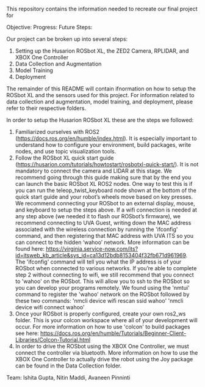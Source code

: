 This repository contains the information needed to recreate our final project for 

Objective:
Progress:
Future Steps: 

Our project can be broken up into several steps:

1. Setting up the Husarion ROSbot XL, the ZED2 Camera, RPLIDAR, and XBOX One Controller
2. Data Collection and Augmentation
3. Model Training
4. Deployment


The remainder of this README will contain ifnormation on how to setup the ROSbot XL and the sensors used for this project.
For information related to data collection and augmentation, model training, and deployment, please refer to their respective folders.

In order to setup the Husarion ROSbot XL these are the steps we followed:
1. Familiarized ourselves with ROS2 (https://docs.ros.org/en/humble/index.html). It is especially important to understand how to configure your environment, build packages, write nodes, and use topic visualization tools.
2. Follow the ROSbot XL quick start guide (https://husarion.com/tutorials/howtostart/rosbotxl-quick-start/). It is not mandatory to connect the camera and LIDAR at this stage. We recommend going through this guide making sure that by the end you can launch the basic ROSbot XL ROS2 nodes. One way to test this is if you can run the teleop_twist_keyboard node shown at the bottom of the quick start guide and your robot’s wheels move based on key presses.
We recommend connecting your ROSbot to an external display, mouse, and keyboard to setup the steps above. If a wifi connection is needed at any step above (we needed it to flash our ROSbot’s firmware), we recommend connecting to UVA Guest, writing down the MAC address associated with the wireless connection by running the 'ifconfig' command, and then registering that MAC address with UVA ITS so you can connect to the hidden ‘wahoo’ network. More information can be found here: https://virginia.service-now.com/its?id=itsweb_kb_article&sys_id=ca13d12bdb8153404f32fb671d961969. The 'ifconfig' command will tell you what the IP address is of your ROSbot when connected to various networks. 
If you’re able to complete step 2 without connecting to wifi, we still recommend that you connect to 'wahoo' on the ROSbot. This will allow you to ssh to the ROSbot so you can develop your programs remotely. We found using the 'nmtui' command to register the 'wahoo' network on the ROSbot followed by these two commands:
'nmcli device wifi rescan ssid wahoo'
'nmcli device wifi connect wahoo'
3. Once your ROSbot is properly configured, create your own ros2_ws folder. This is your colcon workspace where all of your development will occur. For more information on how to use 'colcon' to build packages see here: https://docs.ros.org/en/humble/Tutorials/Beginner-Client-Libraries/Colcon-Tutorial.html
4. In order to drive the ROSbot using the XBOX One Controller, we must connect the controller via bluetooth. More information on how to use the XBOX One Controller to actually drive the robot using the Joy package can be found in the Data Collection folder.









Team: Ishita Gupta, Nitin Maddi, Avaneen Pinninti